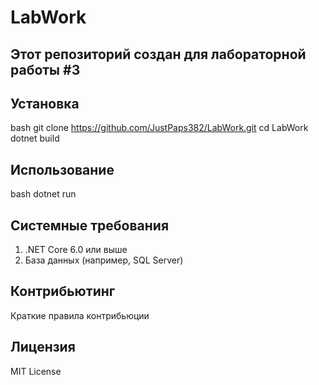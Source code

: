 # LabWork

## Этот репозиторий создан для лабораторной работы #3

## Установка
bash
git clone https://github.com/JustPaps382/LabWork.git
cd LabWork
dotnet build

## Использование
bash dotnet run

## Системные требования
1. .NET Core 6.0 или выше
2. База данных (например, SQL Server)

## Контрибьютинг
Краткие правила контрибьюции

## Лицензия 
MIT License
